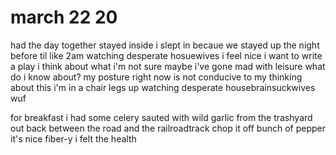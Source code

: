 # march 22 20

had the day together
stayed inside i slept in becaue we stayed up the night before til like 2am 
watching desperate hosuewives
i feel nice
i want to write a play i think
about what i'm not sure 
maybe i've gone mad with leisure
what do i know about? my posture right now is not conducive to my thinking about this
i'm in a chair legs up watching desperate housebrainsuckwives
wuf

for breakfast i had some celery sauted with wild garlic from the trashyard out back
between the road and the railroadtrack 
chop it off
bunch of pepper
it's nice fiber-y i felt the health
